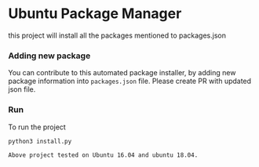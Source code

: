 # Ubuntu Package Manager
this project will install all the packages mentioned to packages.json

###  Adding new package
You can contribute to this automated package installer, by adding new package information into `packages.json` file. Please create PR with updated json file.

### Run
To run the project
```sh
python3 install.py
```
`Above project tested on Ubuntu 16.04 and ubuntu 18.04.`
